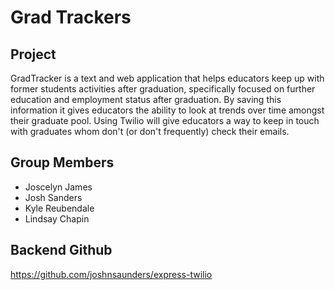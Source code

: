 # Grad Trackers

## Project
GradTracker is a text and web application that helps educators keep up with former students activities after graduation, specifically focused on further education and employment status after graduation. By saving this information it gives educators the ability to look at trends over time amongst their graduate pool. Using Twilio will give educators a way to keep in touch with graduates whom don't (or don't frequently) check their emails.

## Group Members
  - Joscelyn James
  - Josh Sanders
  - Kyle Reubendale
  - Lindsay Chapin


## Backend Github
  https://github.com/joshnsaunders/express-twilio
